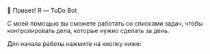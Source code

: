👋 Привет! Я — ToDo Bot  

С моей помощью вы сможете работать со списками задач, чтобы контролировать дела, которые нужно сделать за день.  

Для начала работы нажмите на кнопку ниже: